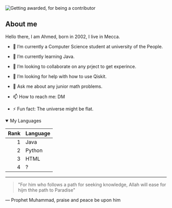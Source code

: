 
<picture>
 <source media="(prefers-color-scheme: dark)" srcset="https://avatars.githubusercontent.com/u/126442673?v=4">
 <source media="(prefers-color-scheme: light)" srcset="https://avatars.githubusercontent.com/u/126442673?v=4">
 <img alt="Getting awarded, for being a contributor" src="https://pbs.twimg.com/media/EL4r5caWkAA56Mr?format=jpg&name=360x360">
</picture>


## About me
Hello there, I am Ahmed, born in 2002, I live in Mecca. 
- 🔭 I’m currently a Computer Science student at university of the People.
- 🌱 I’m currently learning Java.
- 👯 I’m looking to collaborate on any prject to get experince.
- 🤔 I’m looking for help with how to use Qiskit.
- 💬 Ask me about any junior math problems.
- 📫 How to reach me: DM

- ⚡ Fun fact:  The universe might be flat.

<details open>
<summary>My Languages </summary>

| Rank | Language |
|-----:|---------------|
|     1|        Java       |
|     2|       Python        |
|     3|          HTML     |
|     4|          ?    |


</details>


---
> "For him who follows a path for seeking knowledge, Allah will ease for hijm thhe path to Paradise"

— Prophet Muhammad, praise and peace be upon him


<!-- TO DO: add more details about me later -->
<!--
**Fir3Boy/Fir3boy** is a ✨ _special_ ✨ repository because its `README.md` (this file) appears on your GitHub profile.

Here are some ideas to get you started:

- 🔭 I’m currently working on ...
- 🌱 I’m currently learning ...
- 👯 I’m looking to collaborate on ...
- 🤔 I’m looking for help with ...
- 💬 Ask me about ...
- 📫 How to reach me: ...
- 😄 Pronouns: ...
- ⚡ Fun fact: ...
-->


